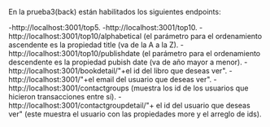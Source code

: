 En la prueba3(back) están habilitados los siguientes endpoints:

-http://localhost:3001/top5. 
-http://localhost:3001/top10.
-http://localhost:3001/top10/alphabetical (el parámetro para el ordenamiento ascendente es la propiedad title (va de la A a la Z).
-http://localhost:3001/top10/publishdate (el parámetro para el ordenamiento descendente es la propiedad pubish date (va de año mayor a menor).
-http://localhost:3001/bookdetail/"+el id del libro que deseas ver".
-http://localhost:3001/"+el email del usuario que deseas ver".
-http://localhost:3001/contactgroups (muestra los id de los usuarios que hicieron transacciones entre sí).
-http://localhost:3001/contactgroupdetail/"+ el id del usuario que deseas ver" (este muestra el usuario con las propiedades more y el arreglo de ids).

